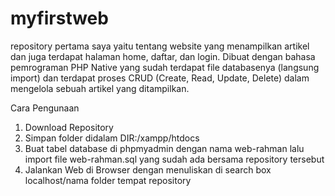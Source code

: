 # myfirstweb
repository pertama saya yaitu tentang website yang menampilkan artikel dan juga terdapat halaman home, daftar, dan login. 
Dibuat dengan bahasa pemrograman PHP Native yang sudah terdapat file databasenya (langsung import) dan terdapat proses CRUD (Create, Read, Update, Delete) dalam mengelola sebuah artikel yang ditampilkan. 

Cara Pengunaan  
1. Download Repository 
2. Simpan folder didalam DIR:/xampp/htdocs 
3. Buat tabel database di phpmyadmin dengan nama web-rahman lalu import file web-rahman.sql yang sudah ada bersama repository tersebut 
4. Jalankan Web di Browser dengan menuliskan di search box localhost/nama folder tempat repository
